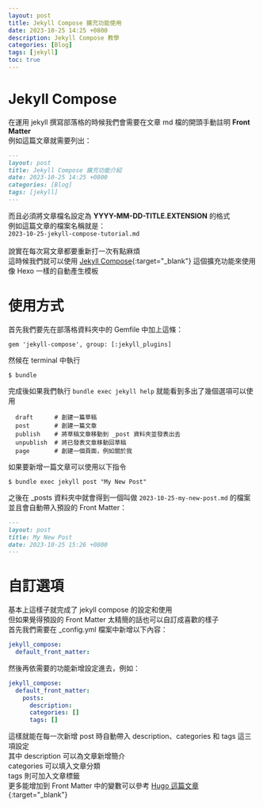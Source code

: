 ```yaml
---
layout: post
title: Jekyll Compose 擴充功能使用
date: 2023-10-25 14:25 +0800
description: Jekyll Compose 教學
categories: [Blog]
tags: [jekyll] 
toc: true
---
```

# Jekyll Compose 
在運用 jekyll 撰寫部落格的時候我們會需要在文章 md 檔的開頭手動註明 **Front Matter**<br>
例如這篇文章就需要列出：<br>
```markdown
---
layout: post
title: Jekyll Compose 擴充功能介紹
date: 2023-10-25 14:25 +0800
categories: [Blog]
tags: [jekyll] 
---
```
而且必須將文章檔名設定為 **YYYY-MM-DD-TITLE.EXTENSION** 的格式<br>
例如這篇文章的檔案名稱就是：<br>
`2023-10-25-jekyll-compose-tutorial.md`<br><br>
說實在每次寫文章都要重新打一次有點麻煩<br>
這時候我們就可以使用 [Jekyll Compose](https://github.com/jekyll/jekyll-compose){:target="_blank"}  這個擴充功能來使用像 Hexo 一樣的自動產生模板<br>

# 使用方式
首先我們要先在部落格資料夾中的 Gemfile 中加上這條：<br>
```
gem 'jekyll-compose', group: [:jekyll_plugins]
```
然候在 terminal 中執行
```shell
$ bundle
```
完成後如果我們執行 `bundle exec jekyll help` 就能看到多出了幾個選項可以使用
```shell
  draft      # 創建一篇草稿
  post       # 創建一篇文章
  publish    # 將草稿文章移動到 _post 資料夾並發表出去
  unpublish  # 將已發表文章移動回草稿
  page       # 創建一個頁面，例如關於我
```
如果要新增一篇文章可以使用以下指令
```shell
$ bundle exec jekyll post "My New Post"
```
之後在 _posts 資料夾中就會得到一個叫做 `2023-10-25-my-new-post.md` 的檔案<br>
並且會自動帶入預設的 Front Matter：
```md
---
layout: post
title: My New Post
date: 2023-10-25 15:26 +0800
---
```
# 自訂選項
基本上這樣子就完成了 jekyll compose 的設定和使用<br>
但如果覺得預設的 Front Matter 太精簡的話也可以自訂成喜歡的樣子<br>
首先我們需要在 _config.yml 檔案中新增以下內容：
```yml
jekyll_compose:
  default_front_matter:
```
然後再依需要的功能新增設定進去，例如：
```yml
jekyll_compose:
  default_front_matter:
    posts:
      description:
      categories: []
      tags: []
```
這樣就能在每一次新增 post 時自動帶入 description、categories 和 tags 這三項設定<br>
其中 description 可以為文章新增簡介<br>
categories 可以填入文章分類<br>
tags 則可加入文章標籤<br>
更多能增加到 Front Matter 中的變數可以參考 [Hugo 這篇文章](https://gohugo.io/content-management/front-matter/#front-matter-variables){:target="_blank"} <br>